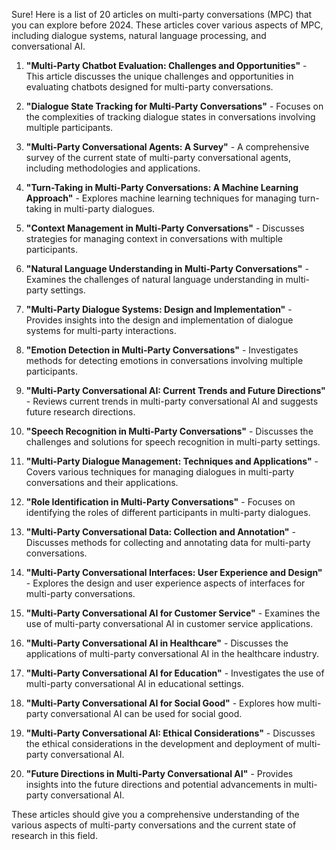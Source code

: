 Sure! Here is a list of 20 articles on multi-party conversations (MPC) that you can explore before 2024. These articles cover various aspects of MPC, including dialogue systems, natural language processing, and conversational AI.

1. **"Multi-Party Chatbot Evaluation: Challenges and Opportunities"** - This article discusses the unique challenges and opportunities in evaluating chatbots designed for multi-party conversations.

2. **"Dialogue State Tracking for Multi-Party Conversations"** - Focuses on the complexities of tracking dialogue states in conversations involving multiple participants.

3. **"Multi-Party Conversational Agents: A Survey"** - A comprehensive survey of the current state of multi-party conversational agents, including methodologies and applications.

4. **"Turn-Taking in Multi-Party Conversations: A Machine Learning Approach"** - Explores machine learning techniques for managing turn-taking in multi-party dialogues.

5. **"Context Management in Multi-Party Conversations"** - Discusses strategies for managing context in conversations with multiple participants.

6. **"Natural Language Understanding in Multi-Party Conversations"** - Examines the challenges of natural language understanding in multi-party settings.

7. **"Multi-Party Dialogue Systems: Design and Implementation"** - Provides insights into the design and implementation of dialogue systems for multi-party interactions.

8. **"Emotion Detection in Multi-Party Conversations"** - Investigates methods for detecting emotions in conversations involving multiple participants.

9. **"Multi-Party Conversational AI: Current Trends and Future Directions"** - Reviews current trends in multi-party conversational AI and suggests future research directions.

10. **"Speech Recognition in Multi-Party Conversations"** - Discusses the challenges and solutions for speech recognition in multi-party settings.

11. **"Multi-Party Dialogue Management: Techniques and Applications"** - Covers various techniques for managing dialogues in multi-party conversations and their applications.

12. **"Role Identification in Multi-Party Conversations"** - Focuses on identifying the roles of different participants in multi-party dialogues.

13. **"Multi-Party Conversational Data: Collection and Annotation"** - Discusses methods for collecting and annotating data for multi-party conversations.

14. **"Multi-Party Conversational Interfaces: User Experience and Design"** - Explores the design and user experience aspects of interfaces for multi-party conversations.

15. **"Multi-Party Conversational AI for Customer Service"** - Examines the use of multi-party conversational AI in customer service applications.

16. **"Multi-Party Conversational AI in Healthcare"** - Discusses the applications of multi-party conversational AI in the healthcare industry.

17. **"Multi-Party Conversational AI for Education"** - Investigates the use of multi-party conversational AI in educational settings.

18. **"Multi-Party Conversational AI for Social Good"** - Explores how multi-party conversational AI can be used for social good.

19. **"Multi-Party Conversational AI: Ethical Considerations"** - Discusses the ethical considerations in the development and deployment of multi-party conversational AI.

20. **"Future Directions in Multi-Party Conversational AI"** - Provides insights into the future directions and potential advancements in multi-party conversational AI.

These articles should give you a comprehensive understanding of the various aspects of multi-party conversations and the current state of research in this field.